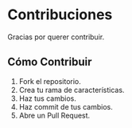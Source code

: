# Contribuciones

Gracias por querer contribuir.

## Cómo Contribuir

1. Fork el repositorio.
2. Crea tu rama de características.
3. Haz tus cambios.
4. Haz commit de tus cambios.
5. Abre un Pull Request.
